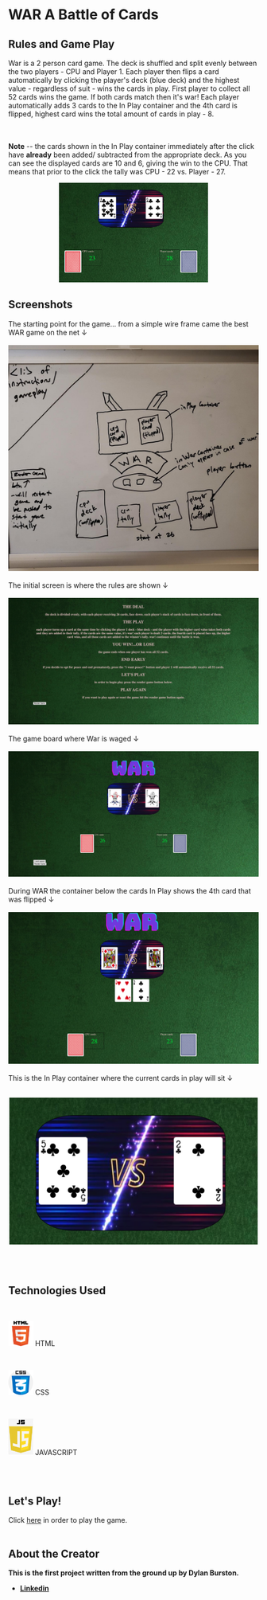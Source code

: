 
# **WAR** A Battle of Cards
## Rules and Game Play
War is a 2 person card game. The deck is shuffled and split evenly between the two players - CPU and Player 1. Each player then flips a card automatically by clicking the player's deck (blue deck) and the highest value - regardless of suit - wins the cards in play. First player to collect all 52 cards wins the game. If both cards match then it's war! Each player automatically adds 3 cards to the In Play container and the 4th card is flipped, highest card wins the total amount of cards in play - 8. 

<br><br>
**Note**
-- the cards shown in the In Play container immediately after the click have **already** been added/ subtracted from the appropriate deck. As you can see the displayed cards are 10 and 6, giving the win to the CPU. That means that prior to the click the tally was CPU - 22 vs. Player - 27.

<p align="center">
  <img width="300" height="200" src="card-deck-css/images/note.jpg">
</p>


## Screenshots 
The starting point for the game... from a simple wire frame came the best WAR game on the net &#8595;
<br><br>
![Wire Frame](card-deck-css/images/wireFrame.jpeg)
<br><br>
The initial screen is where the rules are shown &#8595;
<br><br>
![Rule Screen](card-deck-css/images/screenshot1.jpeg)
<br><br>
The game board where War is waged &#8595;
<br><br>
![Game Board](card-deck-css/images/screenshot2.jpeg)
<br><br>
During WAR the container below the cards In Play shows the 4th card that was flipped &#8595;
<br><br>
![It's War!!](card-deck-css/images/screenshot3.jpeg)
<br><br>
This is the In Play container where the current cards in play will sit &#8595;
<br><br>
<p align="center">
  <img width="500" src="card-deck-css/images/inplay.jpeg">
</p>

<br><br>

## Technologies Used
<BR>
<p align="left">
  <img width="50" src="card-deck-css/images/html.jpeg"> 
  HTML
</p>
<br>
<p align="left">
  <img width="50" src="card-deck-css/images/css.jpeg">
  CSS
</p>
<br>
<p align="left">
  <img width="50" src="card-deck-css/images/js.jpeg"> 
  JAVASCRIPT
</p>
<br><br>

## Let's Play!
Click [here](https://pages.git.generalassemb.ly/dburston/War-Card-Game/) in order to play the game. 
<br><br>
## About the Creator 
**This is the first project written from the ground up by Dylan Burston.**
- **[Linkedin](https://www.linkedin.com/in/dylan-burston-09727265/)**









